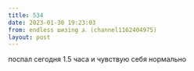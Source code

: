```yaml
---
title: 534
date: 2023-01-30 19:23:03
from: endless шизing ⍼ (channel1162404975)
layout: post
---
```


поспал сегодня 1.5 часа и чувствую себя нормально
